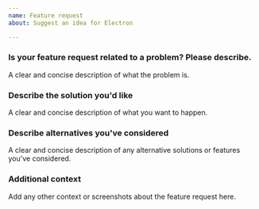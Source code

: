```yaml
---
name: Feature request
about: Suggest an idea for Electron

---
```


### **Is your feature request related to a problem? Please describe.**
A clear and concise description of what the problem is.

### **Describe the solution you'd like**
A clear and concise description of what you want to happen.

### **Describe alternatives you've considered**
A clear and concise description of any alternative solutions or features you've considered.

### **Additional context**
Add any other context or screenshots about the feature request here.
